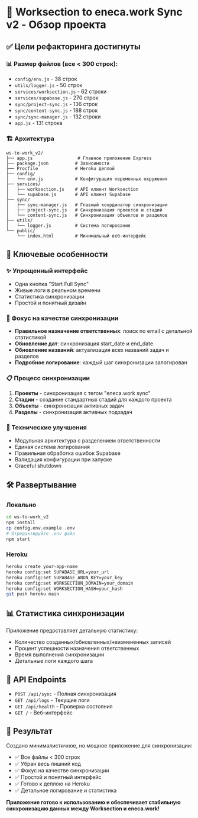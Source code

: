 # 🔄 Worksection to eneca.work Sync v2 - Обзор проекта

## ✅ Цели рефакторинга достигнуты

### 📊 Размер файлов (все < 300 строк):
- `config/env.js` - 38 строк
- `utils/logger.js` - 50 строк  
- `services/worksection.js` - 62 строки
- `services/supabase.js` - 270 строк
- `sync/project-sync.js` - 136 строк
- `sync/content-sync.js` - 188 строк
- `sync/sync-manager.js` - 132 строки
- `app.js` - 131 строка

### 🏗️ Архитектура

```
ws-to-work_v2/
├── app.js                 # Главное приложение Express
├── package.json          # Зависимости
├── Procfile              # Heroku деплой
├── config/
│   └── env.js            # Конфигурация переменных окружения
├── services/
│   ├── worksection.js    # API клиент Worksection
│   └── supabase.js       # API клиент Supabase
├── sync/
│   ├── sync-manager.js   # Главный координатор синхронизации
│   ├── project-sync.js   # Синхронизация проектов и стадий
│   └── content-sync.js   # Синхронизация объектов и разделов
├── utils/
│   └── logger.js         # Система логирования
└── public/
    └── index.html        # Минимальный веб-интерфейс
```

## 🚀 Ключевые особенности

### ✨ Упрощенный интерфейс
- Одна кнопка "Start Full Sync"
- Живые логи в реальном времени
- Статистика синхронизации
- Простой и понятный дизайн

### 🎯 Фокус на качестве синхронизации
- **Правильное назначение ответственных**: поиск по email с детальной статистикой
- **Обновление дат**: синхронизация start_date и end_date
- **Обновление названий**: актуализация всех названий задач и разделов
- **Подробное логирование**: каждый шаг синхронизации залогирован

### 📋 Процесс синхронизации
1. **Проекты** - синхронизация с тегом "eneca.work sync"
2. **Стадии** - создание стандартных стадий для каждого проекта
3. **Объекты** - синхронизация активных задач
4. **Разделы** - синхронизация активных подзадач

### 🔧 Технические улучшения
- Модульная архитектура с разделением ответственности
- Единая система логирования
- Правильная обработка ошибок Supabase
- Валидация конфигурации при запуске
- Graceful shutdown

## 🛠️ Развертывание

### Локально
```bash
cd ws-to-work_v2
npm install
cp config.env.example .env
# Отредактируйте .env файл
npm start
```

### Heroku
```bash
heroku create your-app-name
heroku config:set SUPABASE_URL=your_url
heroku config:set SUPABASE_ANON_KEY=your_key
heroku config:set WORKSECTION_DOMAIN=your_domain
heroku config:set WORKSECTION_HASH=your_hash
git push heroku main
```

## 📊 Статистика синхронизации

Приложение предоставляет детальную статистику:
- Количество созданных/обновленных/неизмененных записей
- Процент успешности назначения ответственных
- Время выполнения синхронизации
- Детальные логи каждого шага

## 🔌 API Endpoints

- `POST /api/sync` - Полная синхронизация
- `GET /api/logs` - Текущие логи
- `GET /api/health` - Проверка состояния
- `GET /` - Веб-интерфейс

## 🎉 Результат

Создано минималистичное, но мощное приложение для синхронизации:
- ✅ Все файлы < 300 строк
- ✅ Убран весь лишний код
- ✅ Фокус на качестве синхронизации
- ✅ Простой и понятный интерфейс
- ✅ Готово к деплою на Heroku
- ✅ Детальное логирование и статистика

**Приложение готово к использованию и обеспечивает стабильную синхронизацию данных между Worksection и eneca.work!** 